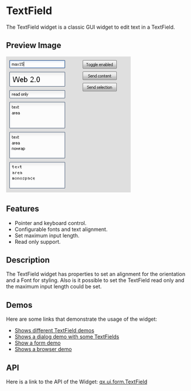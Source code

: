 # TextField

The TextField widget is a classic GUI widget to edit text in a
TextField.

## Preview Image

![TextField](textfield.png)

## Features

-   Pointer and keyboard control.
-   Configurable fonts and text alignment.
-   Set maximum input length.
-   Read only support.

## Description

The TextField widget has properties to set an alignment for the
orientation and a Font for styling. Also is it possible to set the
TextField read only and the maximum input length could be set.

## Demos

Here are some links that demonstrate the usage of the widget:

-   [Shows different TextField demos](apps://demobrowser/#widget~TextField.html)
-   [Shows a dialog demo with some TextFields](apps://demobrowser/#showcase~Dialog.html)
-   [Show a form demo](apps://demobrowser/#showcase~Form.html)
-   [Shows a browser demo](apps://demobrowser/#showcase~Browser.html)

## API

Here is a link to the API of the Widget: [qx.ui.form.TextField](apps://apiviewer/#qx.ui.form.TextField)
